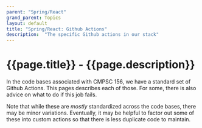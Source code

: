 ```yaml
---
parent: "Spring/React"
grand_parent: Topics
layout: default
title: "Spring/React: Github Actions"
description:  "The specific Github actions in our stack"
---
```


# {{page.title}} - {{page.description}}

In the code bases associated with CMPSC 156, we have a standard set of Github Actions.  This pages describes each of those.  For some, there
is also advice on what to do if this job fails.

Note that while these are *mostly* standardized across the code bases, there may be minor variations.  Eventually, it may be
helpful to factor out some of these into custom actions so that there is less duplicate code to maintain.


